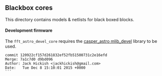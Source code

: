 ## Blackbox cores

This directory contains models & netlists for black boxed blocks.


#### Development firmware

The `fft_astro_devel_core` requires the [casper_astro mlib_devel](https://github.com/casper-astro/mlib_devel) library to be used.


````
commit 120922cf157d261832ef52fb51500731c2e16efd
Merge: 7a1c7d0 d9bd096
Author: Jack Hickish <jackhickish@gmail.com>
Date:   Tue Dec 8 15:10:01 2015 +0000
```
